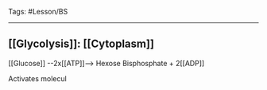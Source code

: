 Tags: #Lesson/BS 

---
## [[Glycolysis]]: [[Cytoplasm]]
[[Glucose]] --2x[[ATP]]--> Hexose Bisphosphate + 2[[ADP]]

Activates molecul